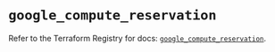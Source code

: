 # `google_compute_reservation`

Refer to the Terraform Registry for docs: [`google_compute_reservation`](https://registry.terraform.io/providers/hashicorp/google-beta/6.1.0/docs/resources/google_compute_reservation).
